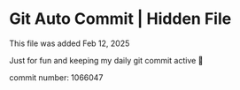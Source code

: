 # Git Auto Commit | Hidden File

This file was added Feb 12, 2025

Just for fun and keeping my daily git commit active 🤪

commit number: 1066047
